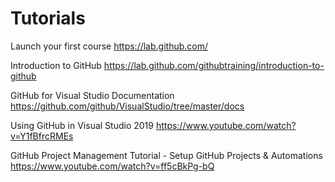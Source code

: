 # Tutorials
Launch your first course
https://lab.github.com/

Introduction to GitHub
https://lab.github.com/githubtraining/introduction-to-github

GitHub for Visual Studio Documentation
https://github.com/github/VisualStudio/tree/master/docs

Using GitHub in Visual Studio 2019
https://www.youtube.com/watch?v=Y1fBfrcRMEs

GitHub Project Management Tutorial - Setup GitHub Projects & Automations
https://www.youtube.com/watch?v=ff5cBkPg-bQ
